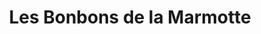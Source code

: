 ---
title: "Les Bonbons de la Marmotte"
url: /saint-lary-soulan/les-bonbons-de-la-marmotte/
shop: confiserie
---